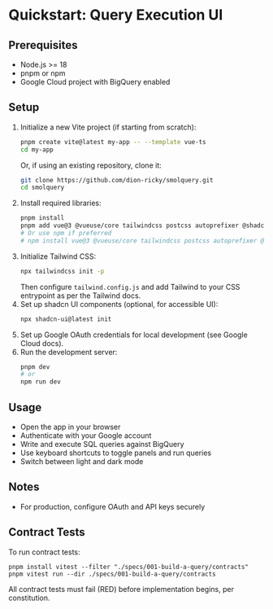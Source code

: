 # Quickstart: Query Execution UI

## Prerequisites
- Node.js >= 18
- pnpm or npm
- Google Cloud project with BigQuery enabled

## Setup
1. Initialize a new Vite project (if starting from scratch):
	```sh
	pnpm create vite@latest my-app -- --template vue-ts
	cd my-app
	```
	Or, if using an existing repository, clone it:
	```sh
	git clone https://github.com/dion-ricky/smolquery.git
	cd smolquery
	```
2. Install required libraries:
	```sh
	pnpm install
	pnpm add vue@3 @vueuse/core tailwindcss postcss autoprefixer @shadcn/ui monaco-editor
	# Or use npm if preferred
	# npm install vue@3 @vueuse/core tailwindcss postcss autoprefixer @shadcn/ui monaco-editor
	```
3. Initialize Tailwind CSS:
	```sh
	npx tailwindcss init -p
	```
	Then configure `tailwind.config.js` and add Tailwind to your CSS entrypoint as per the Tailwind docs.
4. Set up shadcn UI components (optional, for accessible UI):
	```sh
	npx shadcn-ui@latest init
	```
5. Set up Google OAuth credentials for local development (see Google Cloud docs).
6. Run the development server:
	```sh
	pnpm dev
	# or
	npm run dev
	```

## Usage
- Open the app in your browser
- Authenticate with your Google account
- Write and execute SQL queries against BigQuery
- Use keyboard shortcuts to toggle panels and run queries
- Switch between light and dark mode

## Notes
- For production, configure OAuth and API keys securely

## Contract Tests

To run contract tests:

```
pnpm install vitest --filter "./specs/001-build-a-query/contracts"
pnpm vitest run --dir ./specs/001-build-a-query/contracts
```

All contract tests must fail (RED) before implementation begins, per constitution.
